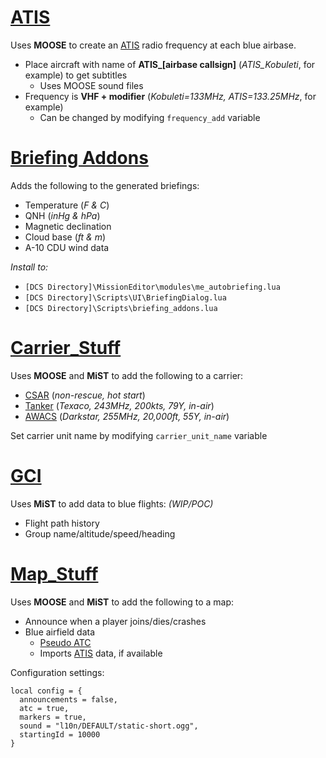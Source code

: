 # <u>ATIS</u>
Uses **MOOSE** to create an [ATIS](https://flightcontrol-master.github.io/MOOSE_DOCS/Documentation/Ops.Atis.html) radio frequency at each blue airbase.
- Place aircraft with name of **ATIS_[airbase callsign]** (*ATIS_Kobuleti*, for example) to get subtitles
  - Uses MOOSE sound files
- Frequency is **VHF + modifier** (*Kobuleti=133MHz, ATIS=133.25MHz*, for example)
  - Can be changed by modifying `frequency_add` variable

# <u>Briefing Addons</u>
Adds the following to the generated briefings:
- Temperature (*F & C*)
- QNH (*inHg & hPa*)
- Magnetic declination
- Cloud base (*ft & m*)
- A-10 CDU wind data

*Install to:*
- `[DCS Directory]\MissionEditor\modules\me_autobriefing.lua`
- `[DCS Directory]\Scripts\UI\BriefingDialog.lua`
- `[DCS Directory]\Scripts\briefing_addons.lua`

# <u>Carrier_Stuff</u>
Uses **MOOSE** and **MiST** to add the following to a carrier:
- [CSAR](https://flightcontrol-master.github.io/MOOSE_DOCS/Documentation/Ops.RescueHelo.html) (*non-rescue, hot start*)
- [Tanker](https://flightcontrol-master.github.io/MOOSE_DOCS/Documentation/Ops.RecoveryTanker.html) (*Texaco, 243MHz, 200kts, 79Y, in-air*)
- [AWACS](https://flightcontrol-master.github.io/MOOSE_DOCS/Documentation/Ops.RecoveryTanker.html) (*Darkstar, 255MHz, 20,000ft, 55Y, in-air*)

Set carrier unit name by modifying `carrier_unit_name` variable

# <u>GCI</u>
Uses **MiST** to add data to blue flights: *(WIP/POC)*
- Flight path history
- Group name/altitude/speed/heading

# <u>Map_Stuff</u>
Uses **MOOSE** and **MiST** to add the following to a map:
- Announce when a player joins/dies/crashes
- Blue airfield data
  - [Pseudo ATC](https://flightcontrol-master.github.io/MOOSE_DOCS/Documentation/Functional.PseudoATC.html)
  - Imports [ATIS](https://github.com/chump29/DCS_Mod/edit/master/README.md#atis) data, if available

Configuration settings:
```
local config = {
  announcements = false,
  atc = true,
  markers = true,
  sound = "l10n/DEFAULT/static-short.ogg",
  startingId = 10000
}
```
